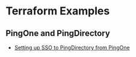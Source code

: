 # Terraform Examples

## PingOne and PingDirectory

* [Setting up SSO to PingDirectory from PingOne](./sso-to-pingdirectory-from-pingone)